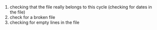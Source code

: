1. checking that the file really belongs to this cycle (checking for dates in the file)
2. check for a broken file
3. checking for empty lines in the file